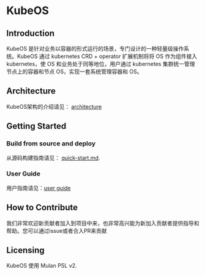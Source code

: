 # KubeOS
## Introduction
KubeOS 是针对业务以容器的形式运行的场景，专门设计的一种轻量级操作系统。KubeOS 通过 kubernetes CRD + operator 扩展机制将将 OS 作为组件接入 kubernetes，使 OS 和业务处于同等地位，用户通过 kubernetes 集群统一管理节点上的容器和节点 OS，实现一套系统管理容器和 OS。
## Architecture
KubeOS架构的介绍请见： [architecture](docs/design/architecture.md)
## Getting Started
### Build from source and deploy
从源码构建指南请见： [quick-start.md](docs/quick-start.md).
### User Guide
用户指南请见：[user guide](https://docs.openeuler.org/zh/docs/22.03_LTS_SP1/docs/KubeOS/overview.html)
## How to Contribute
我们非常欢迎新贡献者加入到项目中来，也非常高兴能为新加入贡献者提供指导和帮助。您可以通过issue或者合入PR来贡献
## Licensing
KubeOS 使用 Mulan PSL v2.
